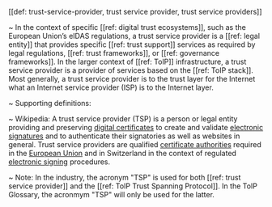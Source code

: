 [[def: trust-service-provider, trust service provider, trust service providers]]

~ In the context of specific [[ref: digital trust ecosystems]], such as the European Union’s eIDAS regulations, a trust service provider is a [[ref: legal entity]] that provides specific [[ref: trust support]] services as required by legal regulations, [[ref: trust frameworks]], or [[ref: governance frameworks]]. In the larger context of [[ref: ToIP]] infrastructure, a trust service provider is a provider of services based on the [[ref: ToIP stack]]. Most generally, a trust service provider is to the trust layer for the Internet what an Internet service provider (ISP) is to the Internet layer.

~ Supporting definitions:

~ Wikipedia: A trust service provider (TSP) is a person or legal entity providing and preserving [digital certificates](https://en.wikipedia.org/wiki/Digital_certificate) to create and validate [electronic signatures](https://en.wikipedia.org/wiki/Electronic_signature) and to authenticate their signatories as well as websites in general. Trust service providers are qualified [certificate authorities](https://en.wikipedia.org/wiki/Certificate_authority) required in the [European Union](https://en.wikipedia.org/wiki/European_Union) and in Switzerland in the context of regulated [electronic signing](https://en.wikipedia.org/wiki/Electronic_signature) procedures.

~ Note: In the industry, the acronym "TSP" is used for both [[ref: trust service provider]] and the [[ref: ToIP Trust Spanning Protocol]]. In the ToIP Glossary, the acronmym "TSP" will only be used for the latter.
